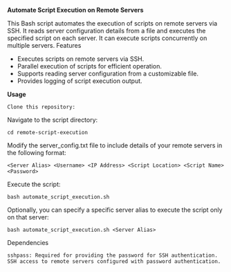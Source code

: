 **Automate Script Execution on Remote Servers**

This Bash script automates the execution of scripts on remote servers via SSH. It reads server configuration details from a file and executes the specified script on each server. It can execute scripts concurrently on multiple servers.
Features

   -  Executes scripts on remote servers via SSH.
   -  Parallel execution of scripts for efficient operation.
   -  Supports reading server configuration from a customizable file.
   -  Provides logging of script execution output.

**Usage**

    Clone this repository:


Navigate to the script directory:


`cd remote-script-execution`


Modify the server_config.txt file to include details of your remote servers in the following format:


`<Server Alias> <Username> <IP Address> <Script Location> <Script Name> <Password>
`

Execute the script:


`bash automate_script_execution.sh
`

Optionally, you can specify a specific server alias to execute the script only on that server:


`bash automate_script_execution.sh <Server Alias>
`

Dependencies


    sshpass: Required for providing the password for SSH authentication.
    SSH access to remote servers configured with password authentication.


